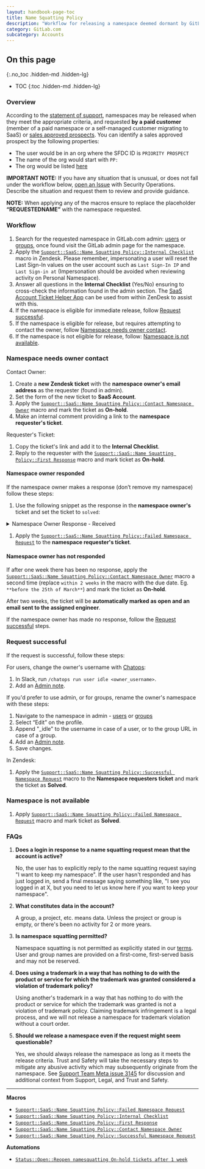 ```yaml
---
layout: handbook-page-toc
title: Name Squatting Policy
description: "Workflow for releasing a namespace deemed dormant by GitLab's Name-squatting Policy"
category: GitLab.com
subcategory: Accounts
---
```


## On this page
{:.no_toc .hidden-md .hidden-lg}

- TOC
{:toc .hidden-md .hidden-lg}

### Overview

According to the [statement of support](/support/gitlab-com-policies/#name-squatting-policy), namespaces may be released when they meet the appropriate criteria, and requested **by a paid customer** (member of a paid namespace or a self-managed customer migrating to SaaS) or [sales approved prospects](../internal-support/#trials-and-prospect-support). You can identify a sales approved prospect by the following properties:

- The user would be in an org where the SFDC ID is `PRIORITY PROSPECT`
- The name of the org would start with `PP:`
- The org would be listed [here](https://docs.google.com/spreadsheets/d/11p3aBj1LTr-ngk1wxoMlae-UvJ3bOTuQHd48so2ZcXU/edit?usp=sharing)

**IMPORTANT NOTE:** If you have any situation that is unusual, or does not fall under the workflow below, [open an Issue](https://gitlab.com/gitlab-com/gl-security/security-operations/trust-and-safety/operations/-/issues/new?issuable_template=General%2BUncategorized) with Security Operations. Describe the situation and request them to review and provide guidance.

**NOTE:** When applying any of the macros ensure to replace the placeholder **“REQUESTEDNAME”** with the namespace requested.

### Workflow

1. Search for the requested namespace in GitLab.com admin: [users](https://gitlab.com/admin/users) or [groups](https://gitlab.com/admin/groups), once found visit the GitLab admin page for the namespace.
1. Apply the [`Support::SaaS::Name Squatting Policy::Internal Checklist`](https://gitlab.com/search?utf8=%E2%9C%93&group_id=2573624&project_id=17008590&scope=&search_code=true&snippets=false&repository_ref=master&nav_source=navbar&search=id%3A+360051569860) macro in Zendesk. Please remember, impersonating a user will reset the Last Sign-In values on the user account such as `Last Sign-In IP` and `Last Sign-in at` (Impersonation should be avoided when reviewing activity on Personal Namespace).
1. Answer all questions in the **Internal Checklist** (Yes/No) ensuring to cross-check the information found in the admin section. The [SaaS Account Ticket Helper App](https://about.gitlab.com/handbook/support/support-ops/documentation/zendesk_global_apps.html#saas-account-ticket-helper) can be used from within ZenDesk to assist with this.
1. If the namespace is eligible for immediate release, follow [Request successful](#request-successful).
1. If the namespace is eligible for release, but requires attempting to contact the owner, follow [Namespace needs owner contact](#namespace-needs-owner-contact).
1. If the namespace is not eligible for release, follow: [Namespace is not available](#namespace-is-not-available).

### Namespace needs owner contact

Contact Owner:

1. Create a **new Zendesk ticket** with the **namespace owner's email address** as the requester (found in admin).
1. Set the form of the new ticket to **SaaS Account**.
1. Apply the [`Support::SaaS::Name Squatting Policy::Contact Namespace Owner`](https://gitlab.com/search?utf8=%E2%9C%93&group_id=2573624&project_id=17008590&scope=&search_code=true&snippets=false&repository_ref=master&nav_source=navbar&search=id%3A+360051465059) macro and mark the ticket as **On-hold**.
1. Make an internal comment providing a link to the **namespace requester's ticket**.

Requester's Ticket:

1. Copy the ticket's link and add it to the **Internal Checklist**.
1. Reply to the requester with the [`Support::SaaS::Name Squatting Policy::First Response`](https://gitlab.com/search?utf8=%E2%9C%93&group_id=2573624&project_id=17008590&scope=&search_code=true&snippets=false&repository_ref=master&nav_source=navbar&search=id%3A+360051569840) macro and mark ticket as **On-hold**.

#### Namespace owner responded

If the namespace owner makes a response (don’t remove my namespace) follow these steps:

1. Use the following snippet as the response in the **namespace owner's** ticket and set the ticket to `solved`:

<details>
  <summary markdown="span">Namespace Owner Response - Received</summary>

  <p>Hi,</p>

  <p>Thank you for confirming that you wish to maintain control of the requested namespace.  Per our [Name Squatting Policy](https://about.gitlab.com/handbook/support/workflows/namesquatting_policy.html#namespace-owner-responded), we have cancelled this request and will not release your namespace.</p>

  <p>I'll mark this ticket as solved, please reach out if you have any further questions.</p>
</details>

1. Apply the [`Support::SaaS::Name Squatting Policy::Failed Namespace Request`](https://gitlab.com/search?utf8=%E2%9C%93&group_id=2573624&project_id=17008590&scope=&search_code=true&snippets=false&repository_ref=master&nav_source=navbar&search=id%3A+360051465039) to the **namespace requester's ticket**.

#### Namespace owner has not responded

If after one week there has been no response, apply the [`Support::SaaS::Name Squatting Policy::Contact Namespace Owner`](https://gitlab.com/search?utf8=%E2%9C%93&group_id=2573624&project_id=17008590&scope=&search_code=true&snippets=false&repository_ref=master&nav_source=navbar&search=id%3A+360051465059) macro a second time (replace `within 2 weeks` in the macro with the due date. Eg. `**before the 25th of March**`) and mark the ticket as **On-hold**.

After two weeks, the ticket will be **automatically marked as open and an email sent to the assigned engineer**.

If the namespace owner has made no response, follow the [Request successful](#request-successful) steps.

### Request successful

If the request is successful, follow these steps:

For users, change the owner's username with [Chatops](https://docs.gitlab.com/ee/development/chatops_on_gitlabcom.html):

1. In Slack, run `/chatops run user idle <owner_username>`.
1. Add an [Admin note](https://about.gitlab.com/handbook/support/workflows/admin_note.html).

If you'd prefer to use admin, or for groups, rename the owner's namespace with these steps:

1. Navigate to the namespace in admin - [users](https://gitlab.com/admin/users) or [groups](https://gitlab.com/admin/groups)
1. Select “Edit” on the profile.
1. Append "_idle" to the username in case of a user, or to the group URL in case of a group.
1. Add an [Admin note](https://about.gitlab.com/handbook/support/workflows/admin_note.html).
1. Save changes.

In Zendesk:

1. Apply the [`Support::SaaS::Name Squatting Policy::Successful Namespace Request`](https://gitlab.com/search?utf8=%E2%9C%93&group_id=2573624&project_id=17008590&scope=&search_code=true&snippets=false&repository_ref=master&nav_source=navbar&search=id%3A+360051569820) macro to the **Namespace requesters ticket** and mark the ticket as **Solved**.

### Namespace is not available

1. Apply [`Support::SaaS::Name Squatting Policy::Failed Namespace Request`](https://gitlab.com/search?utf8=%E2%9C%93&group_id=2573624&project_id=17008590&scope=&search_code=true&snippets=false&repository_ref=master&nav_source=navbar&search=id%3A+360051465039) macro and mark ticket as **Solved**.

### FAQs

1. **Does a login in response to a name squatting request mean that the account is active?**

   No, the user has to explicitly reply to the name squatting request saying "I want to keep my namespace". If the user hasn't responded and has just logged in, send a final message saying something like, "I see you logged in at X, but you need to let us know here if you want to keep your namespace".

1. **What constitutes data in the account?**

   A group, a project, etc. means data. Unless the project or group is empty, or there's been no activity for 2 or more years.

1. **Is namespace squatting permitted?**

   Namespace squatting is not permitted as explicitly stated in our [terms](https://about.gitlab.com/terms/). User and group names are provided on a first-come, first-served basis and may not be reserved.

1. **Does using a trademark in a way that has nothing to do with the product or service for which the trademark was granted considered a violation of trademark policy?**

   Using another's trademark in a way that has nothing to do with the product or service for which the trademark was granted is not a violation of trademark policy. Claiming trademark infringement is a legal process, and we will not release a namespace for trademark violation without a court order.

1. **Should we release a namespace even if the request might seem questionable?**

   Yes, we should always release the namespace as long as it meets the release criteria. Trust and Safety will take the necessary steps to mitigate any abusive activity which may subsequently originate from the namespace. See [Support Team Meta issue 3145](https://gitlab.com/gitlab-com/support/support-team-meta/-/issues/3145) for discussion and additional context from Support, Legal, and Trust and Safety.

__________________

**Macros**

* [`Support::SaaS::Name Squatting Policy::Failed Namespace Request`](https://gitlab.com/search?utf8=%E2%9C%93&group_id=2573624&project_id=17008590&scope=&search_code=true&snippets=false&repository_ref=master&nav_source=navbar&search=id%3A+360051465039)
* [`Support::SaaS::Name Squatting Policy::Internal Checklist`](https://gitlab.com/search?utf8=%E2%9C%93&group_id=2573624&project_id=17008590&scope=&search_code=true&snippets=false&repository_ref=master&nav_source=navbar&search=id%3A+360051569860)
* [`Support::SaaS::Name Squatting Policy::First Response`](https://gitlab.com/search?utf8=%E2%9C%93&group_id=2573624&project_id=17008590&scope=&search_code=true&snippets=false&repository_ref=master&nav_source=navbar&search=id%3A+360051569840)
* [`Support::SaaS::Name Squatting Policy::Contact Namespace Owner`](https://gitlab.com/search?utf8=%E2%9C%93&group_id=2573624&project_id=17008590&scope=&search_code=true&snippets=false&repository_ref=master&nav_source=navbar&search=id%3A+360051465059)
* [`Support::SaaS::Name Squatting Policy::Successful Namespace Request`](https://gitlab.com/search?utf8=%E2%9C%93&group_id=2573624&project_id=17008590&scope=&search_code=true&snippets=false&repository_ref=master&nav_source=navbar&search=id%3A+360051569820)

**Automations**

* [`Status::Open::Reopen namesquatting On-hold tickets after 1 week`](https://gitlab.com/search?utf8=%E2%9C%93&group_id=2573624&project_id=20012489&scope=&search_code=true&snippets=false&repository_ref=master&nav_source=navbar&search=id%3A+94693587)
